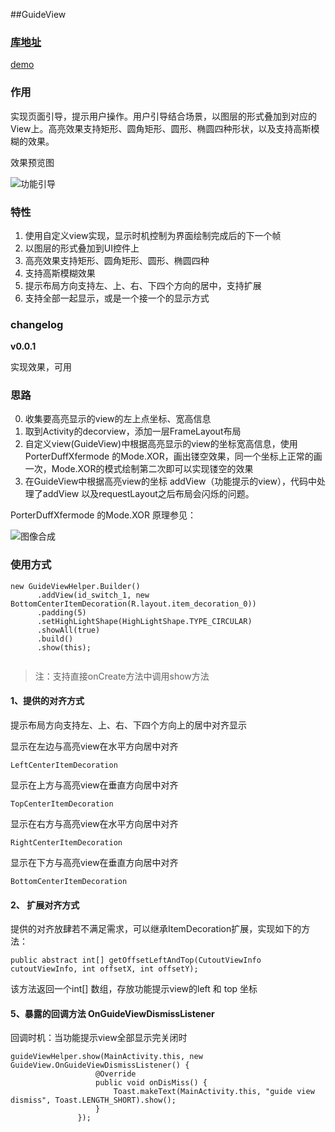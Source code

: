 ##GuideView 

### [库地址](https://github.com/yndongyong/GuideView)

[demo](/dest/app_guideview-debug.apk)

### 作用
实现页面引导，提示用户操作。用户引导结合场景，以图层的形式叠加到对应的View上。高亮效果支持矩形、圆角矩形、圆形、椭圆四种形状，以及支持高斯模糊的效果。

效果预览图

![功能引导](http://oav23hfp9.bkt.clouddn.com/18-8-1/91135939.jpg)

### 特性

1. 使用自定义view实现，显示时机控制为界面绘制完成后的下一个帧
2. 以图层的形式叠加到UI控件上
3. 高亮效果支持矩形、圆角矩形、圆形、椭圆四种
4. 支持高斯模糊效果
5. 提示布局方向支持左、上、右、下四个方向的居中，支持扩展
6. 支持全部一起显示，或是一个接一个的显示方式


### changelog

**v0.0.1**

实现效果，可用

### 思路

0. 收集要高亮显示的view的左上点坐标、宽高信息
1. 取到Activity的decorview，添加一层FrameLayout布局
2. 自定义view(GuideView)中根据高亮显示的view的坐标宽高信息，使用PorterDuffXfermode 的Mode.XOR，画出镂空效果，同一个坐标上正常的画一次，Mode.XOR的模式绘制第二次即可以实现镂空的效果
3. 在GuideView中根据高亮view的坐标 addView（功能提示的view），代码中处理了addView 以及requestLayout之后布局会闪烁的问题。

PorterDuffXfermode 的Mode.XOR 原理参见：

![图像合成](https://upload-images.jianshu.io/upload_images/2041548-d964105abf4be5d9.jpg?imageMogr2/auto-orient/strip%7CimageView2/2/w/312)

### 使用方式

```
new GuideViewHelper.Builder()
      .addView(id_switch_1, new BottomCenterItemDecoration(R.layout.item_decoration_0))
      .padding(5)
      .setHighLightShape(HighLightShape.TYPE_CIRCULAR)
      .showAll(true)
      .build()
      .show(this);
                
```

> 注：支持直接onCreate方法中调用show方法

#### 1、提供的对齐方式

提示布局方向支持左、上、右、下四个方向上的居中对齐显示

显示在左边与高亮view在水平方向居中对齐

``` LeftCenterItemDecoration ```

显示在上方与高亮view在垂直方向居中对齐

``` TopCenterItemDecoration ```

显示在右方与高亮view在水平方向居中对齐

``` RightCenterItemDecoration ```


显示在下方与高亮view在垂直方向居中对齐

``` BottomCenterItemDecoration ```

#### 2、 扩展对齐方式

提供的对齐放肆若不满足需求，可以继承ItemDecoration扩展，实现如下的方法：

``` public abstract int[] getOffsetLeftAndTop(CutoutViewInfo cutoutViewInfo, int offsetX, int offsetY); ```

该方法返回一个int[] 数组，存放功能提示view的left 和 top 坐标

#### 5、暴露的回调方法 OnGuideViewDismissListener

回调时机：当功能提示view全部显示完关闭时

 ```
 guideViewHelper.show(MainActivity.this, new GuideView.OnGuideViewDismissListener() {
                    @Override
                    public void onDisMiss() {
                        Toast.makeText(MainActivity.this, "guide view dismiss", Toast.LENGTH_SHORT).show();
                    }
                });
 
 ```

